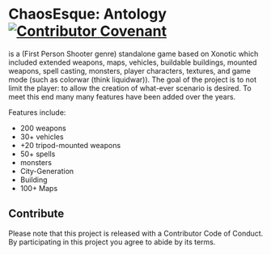 # ChaosEsque: Antology [![Contributor Covenant](https://img.shields.io/badge/Contributor%20Covenant-v1.4%20adopted-ff69b4.svg)](code_of_conduct.md) 

is a (First Person Shooter genre) standalone game based on Xonotic which included extended weapons, maps, vehicles, buildable buildings, mounted weapons, spell casting, monsters, player characters, textures, and game mode (such as colorwar (think liquidwar)). The goal of the project is to not limit the player: to allow the creation of what-ever scenario is desired. To meet this end many many features have been added over the years.

Features include:
  * 200 weapons
  * 30+ vehicles
  * +20 tripod-mounted weapons
  * 50+ spells
  * monsters
  * City-Generation
  * Building
  * 100+ Maps

## Contribute
Please note that this project is released with a Contributor Code of Conduct. By participating in this project you agree to abide by its terms.
